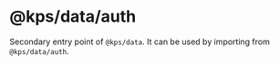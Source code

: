 # @kps/data/auth

Secondary entry point of `@kps/data`. It can be used by importing from `@kps/data/auth`.
